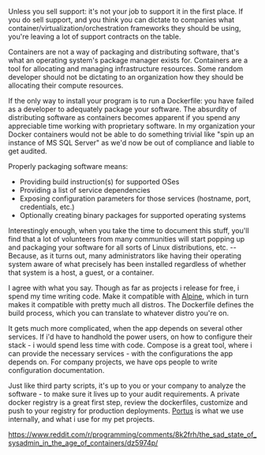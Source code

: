 Unless you sell support: it's not your job to support it in the first place. If you do sell support, and you think you can dictate to companies what container/virtualization/orchestration frameworks they should be using, you're leaving a lot of support contracts on the table.

Containers are not a way of packaging and distributing software, that's what an operating system's package manager exists for. Containers are a tool for allocating and managing infrastructure resources. Some random developer should not be dictating to an organization how they should be allocating their compute resources.

If the only way to install your program is to run a Dockerfile: you have failed as a developer to adequately package your software. The absurdity of distributing software as containers becomes apparent if you spend any appreciable time working with proprietary software. In my organization your Docker containers would not be able to do something trivial like "spin up an instance of MS SQL Server" as we'd now be out of compliance and liable to get audited.

Properly packaging software means:

- Providing build instruction(s) for supported OSes
- Providing a list of service dependencies
- Exposing configuration parameters for those services (hostname, port, credentials, etc.)
- Optionally creating binary packages for supported operating systems

Interestingly enough, when you take the time to document this stuff, you'll find that a lot of volunteers from many communities will start popping up and packaging your software for all sorts of Linux distributions, etc. -- Because, as it turns out, many administrators like having their operating system aware of what precisely has been installed regardless of whether that system is a host, a guest, or a container.


I agree with what you say. Though as far as projects i release for free, i spend my time writing code. Make it compatible with [Alpine](https://en.m.wikipedia.org/wiki/Alpine_Linux), which in turn makes it compatible with pretty much all distros. The Dockerfile defines the build process, which you can translate to whatever distro you're on.

It gets much more complicated, when the app depends on several other services. If i'd have to handhold the power users, on how to configure their stack - i would spend less time with code. Compose is a great tool, where i can provide the necessary services - with the configurations the app depends on. For company projects, we have ops people to write configuration documentation.

Just like third party scripts, it's up to you or your company to analyze the software - to make sure it lives up to your audit requirements. A private docker registry is a great first step, review the dockerfiles, customize and push to your registry for production deployments. [Portus](http://port.us.org/) is what we use internally, and what i use for my pet projects.

https://www.reddit.com/r/programming/comments/8k2frh/the_sad_state_of_sysadmin_in_the_age_of_containers/dz5974p/